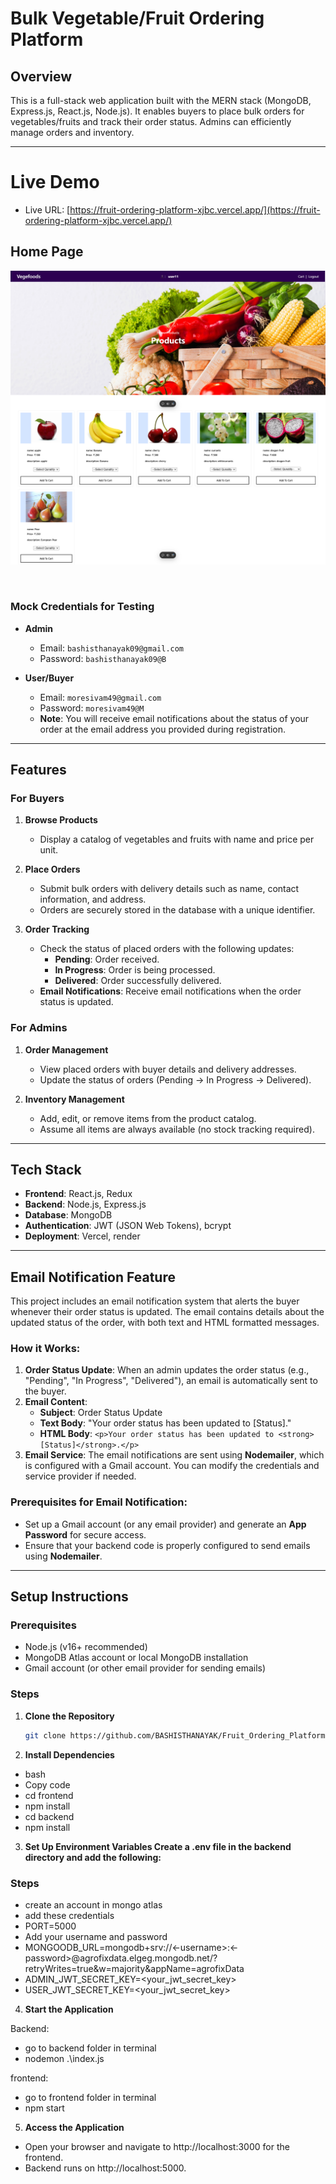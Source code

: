 # Bulk Vegetable/Fruit Ordering Platform

## Overview

This is a full-stack web application built with the MERN stack (MongoDB, Express.js, React.js, Node.js). It enables buyers to place bulk orders for vegetables/fruits and track their order status. Admins can efficiently manage orders and inventory.

---

# Live Demo

- Live URL: [https://fruit-ordering-platform-xjbc.vercel.app/](https://fruit-ordering-platform-xjbc.vercel.app/)

## Home Page

![home after login](/frontend/public/redmeImages/buyerHomePage_AfterLogin.png)

&nbsp;

### Mock Credentials for Testing

- **Admin**

  - Email: `bashisthanayak09@gmail.com`
  - Password: `bashisthanayak09@B`

- **User/Buyer**
  - Email: `moresivam49@gmail.com`
  - Password: `moresivam49@M`
  - **Note**: You will receive email notifications about the status of your order at the email address you provided during registration.

---

## Features

### For Buyers

1. **Browse Products**

   - Display a catalog of vegetables and fruits with name and price per unit.

2. **Place Orders**

   - Submit bulk orders with delivery details such as name, contact information, and address.
   - Orders are securely stored in the database with a unique identifier.

3. **Order Tracking**
   - Check the status of placed orders with the following updates:
     - **Pending**: Order received.
     - **In Progress**: Order is being processed.
     - **Delivered**: Order successfully delivered.
   - **Email Notifications**: Receive email notifications when the order status is updated.

### For Admins

1. **Order Management**

   - View placed orders with buyer details and delivery addresses.
   - Update the status of orders (Pending → In Progress → Delivered).

2. **Inventory Management**
   - Add, edit, or remove items from the product catalog.
   - Assume all items are always available (no stock tracking required).

---

## Tech Stack

- **Frontend**: React.js, Redux
- **Backend**: Node.js, Express.js
- **Database**: MongoDB
- **Authentication**: JWT (JSON Web Tokens), bcrypt
- **Deployment**: Vercel, render

---

## Email Notification Feature

This project includes an email notification system that alerts the buyer whenever their order status is updated. The email contains details about the updated status of the order, with both text and HTML formatted messages.

### How it Works:

1. **Order Status Update**: When an admin updates the order status (e.g., "Pending", "In Progress", "Delivered"), an email is automatically sent to the buyer.
2. **Email Content**:
   - **Subject**: Order Status Update
   - **Text Body**: "Your order status has been updated to [Status]."
   - **HTML Body**: `<p>Your order status has been updated to <strong>[Status]</strong>.</p>`
3. **Email Service**: The email notifications are sent using **Nodemailer**, which is configured with a Gmail account. You can modify the credentials and service provider if needed.

### Prerequisites for Email Notification:

- Set up a Gmail account (or any email provider) and generate an **App Password** for secure access.
- Ensure that your backend code is properly configured to send emails using **Nodemailer**.

---

## Setup Instructions

### Prerequisites

- Node.js (v16+ recommended)
- MongoDB Atlas account or local MongoDB installation
- Gmail account (or other email provider for sending emails)

### Steps

1. **Clone the Repository**

   ```bash
   git clone https://github.com/BASHISTHANAYAK/Fruit_Ordering_Platform.git

   ```

2. **Install Dependencies**

- bash
- Copy code
- cd frontend
- npm install
- cd backend
- npm install

3. **Set Up Environment Variables Create a .env file in the backend directory and add the following:**

### Steps

- create an account in mongo atlas
- add these credentials
- PORT=5000
- Add your username and password
- MONGOODB_URL=mongodb+srv://<-username>:<-password>@agrofixdata.elgeg.mongodb.net/?retryWrites=true&w=majority&appName=agrofixData
- ADMIN_JWT_SECRET_KEY=<your_jwt_secret_key>
- USER_JWT_SECRET_KEY=<your_jwt_secret_key>

4. **Start the Application**

Backend:

- go to backend folder in terminal
- nodemon .\index.js

frontend:

- go to frontend folder in terminal
- npm start

5. **Access the Application**

- Open your browser and navigate to http://localhost:3000 for the frontend.
- Backend runs on http://localhost:5000.
